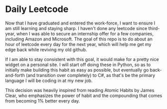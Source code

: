 # Daily Leetcode

Now that I have graduated and entered the work-force, I want to ensure I am still learning and staying sharp. I haven't done any leetcode since third-year, when I was able to secure an internship offer for a few companies, including Amazon and Microsoft. The goal of this repo is to do about an hour of leetcode every day for the next year, which will help me get my edge back while reviving my old github.

If I am able to stay consistent with this goal, it would make for a pretty nice widget on a personal site. I will start off doing these in Python, so as to initially make building this habit as easy as possible, but eventually go back-and-forth (and transition over completely) to C#, as that's be the primary language I will be coding in at my new job.

This decision was heavily inspired from reading Atomic Habits by James Clear, who emphasizes the power of habit and the compounding that comes from becoming 1% better every day.

